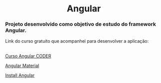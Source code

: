 <h1 align="center">Angular</h1>

<h3>Projeto desenvolvido como objetivo de estudo do framework Angular. </h3>

<p align="justify">Link do curso gratuito que acompanhei para desenvolver a aplicação: </br></br>

<a href="https://www.cod3r.com.br/courses/angular-9-essencial"> Curso Angular CODER  </a></p>

<a href="https://www.cod3r.com.br/courses/angular-9-essencial">Angular Material</a>

<a href="https://angular.io/guide/setup-local">Install Angular</a>